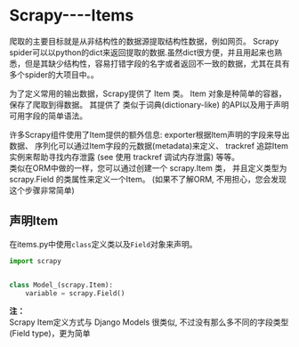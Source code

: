 # Scrapy----Items

爬取的主要目标就是从非结构性的数据源提取结构性数据，例如网页。 Scrapy spider可以以python的dict来返回提取的数据.虽然dict很方便，并且用起来也熟悉，但是其缺少结构性，容易打错字段的名字或者返回不一致的数据，尤其在具有多个spider的大项目中。。

为了定义常用的输出数据，Scrapy提供了 Item 类。 Item 对象是种简单的容器，保存了爬取到得数据。 其提供了 类似于词典(dictionary-like) 的API以及用于声明可用字段的简单语法。

许多Scrapy组件使用了Item提供的额外信息: exporter根据Item声明的字段来导出数据、 序列化可以通过Item字段的元数据(metadata)来定义、 trackref 追踪Item实例来帮助寻找内存泄露 (see 使用 trackref 调试内存泄露) 等等。</br>
类似在ORM中做的一样，您可以通过创建一个 scrapy.Item 类， 并且定义类型为 scrapy.Field 的类属性来定义一个Item。 (如果不了解ORM, 不用担心，您会发现这个步骤非常简单)

## 声明Item

在items.py中使用`class`定义类以及`Field`对象来声明。

```python
import scrapy


class Model_(scrapy.Item):
    variable = scrapy.Field()
```

**注：</br>**
Scrapy Item定义方式与 Django Models 很类似, 不过没有那么多不同的字段类型(Field type)，更为简单
